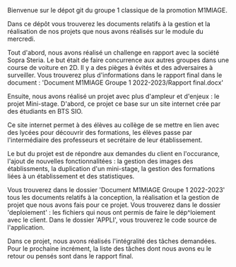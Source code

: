 Bienvenue sur le dépot git du groupe 1 classique de la promotion M1MIAGE.

Dans ce dépôt vous trouverez les documents relatifs à la gestion et la réalisation de nos projets que nous avons réalisés sur le module du mercredi.

Tout d'abord, nous avons réalisé un challenge en rapport avec la société Sopra Steria. 
Le but était de faire concurrence aux autres groupes dans une course de voiture en 2D.
Il y a des pièges à évités et des adversaires à surveiller.
Vous trouverez plus d'informations dans le rapport final dans le document : 'Document M1MIAGE Groupe 1 2022-2023/Rapport final.docx'


Ensuite, nous avons réalisé un projet avec plus d'ampleur et d'enjeux : le projet Mini-stage.
D'abord, ce projet ce base sur un site internet crée par des étudiants en BTS SIO.

Ce site internet permet à des élèves au collège de se mettre en lien avec des lycées pour découvrir des formations, les élèves passe par l'intermédiaire des professeurs et secrétaire de leur établissement.

Le but du projet est de répondre aux demandes du client en l'occurance, l'ajout de nouvelles fonctionnalitées : la gestion des images des établissments, la duplication d'un mini-stage, la gestion des formations liées à un établissement et des statistiques.

Vous trouverez dans le dossier 'Document M1MIAGE Groupe 1 2022-2023' tous les documents relatifs à la conception, la réalisation et la gestion de projet que nous avons fais pour ce projet.
Vous trouverez dans le dossier 'deploiement' : les fichiers qui nous ont permis de faire le dép^loiement avec le client.
Dans le dossier 'APPLI', vous trouverez le code source de l'application.

Dans ce projet, nous avons réalisés l'intégralité des tâches demandées. Pour le prochaine incrément, la liste des tâches dont nous avons eu le retour ou pensés sont dans le rapport final.
